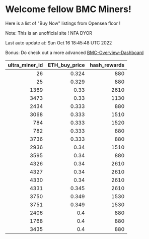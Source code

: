 # Welcome fellow BMC Miners!
Here is a list of "Buy Now" listings from Opensea floor !

Note: This is an unofficial site ! NFA DYOR

Last auto update at: Sun Oct 16 18:45:48 UTC 2022

Bonus: Do check out a more advanced [BMC-Overview-Dashboard](https://dune.com/defifunk/BMC-Overview-Dashboard)


|   ultra_miner_id |   ETH_buy_price |   hash_rewards |
|-----------------:|----------------:|---------------:|
|               26 |           0.324 |            880 |
|               25 |           0.329 |            880 |
|             1369 |           0.33  |           2610 |
|             3473 |           0.33  |           1130 |
|             2434 |           0.333 |            880 |
|             3068 |           0.333 |           1510 |
|              784 |           0.333 |           1520 |
|              782 |           0.333 |            880 |
|             3736 |           0.333 |            880 |
|             2936 |           0.34  |           1510 |
|             3595 |           0.34  |            880 |
|             4326 |           0.34  |           2610 |
|             4327 |           0.34  |           2610 |
|             4330 |           0.34  |           2610 |
|             4331 |           0.345 |           2610 |
|             3750 |           0.349 |           1530 |
|             3751 |           0.349 |           1530 |
|             2406 |           0.4   |            880 |
|             1768 |           0.4   |            880 |
|             3435 |           0.4   |            880 |
